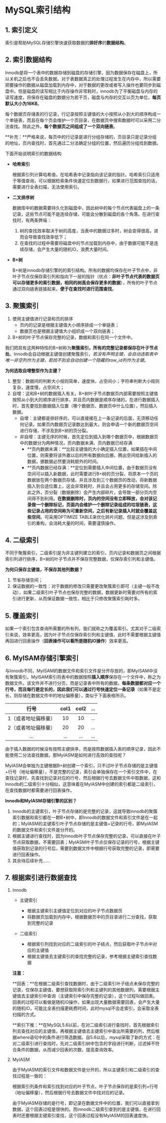 # MySQL索引结构

## 1.  索引定义

索引是帮助MySQL存储引擎快速获取数据的**排好序**的**数据结构**。

## 2. 索引数据结构

Innodb是将一个表中的数据存储到磁盘的存储引擎，因为数据保存在磁盘上，所以关机之后也不会丢失数据。对于表数据真正的处理过程发生在内存中，所以需要把要操作的数据从磁盘加载到内存中，对于数据的更改或者写入操作也要同步到磁盘中。但是磁盘的读写相比于内存操作非常耗时，innodb为了平衡磁盘与内存的读写速度，将保存在磁盘的数据分为若干页，磁盘与内存的交互以页为单位，**每页默认大小为16KB**。 

每个数据页存储表的行记录，行记录按照主键值的大小按照从小到大的顺序构成一个单链表，而且在每个页会维护一个页目录，在数据页中搜索数据时可以采用二分法查找。除此之外，**每个数据页之间组成了一个双向链表**。

**补充：**严格来说，每页中的行记录是进行分组存储的，页目录只是记录分组的地址，页内查找时，首先通过二分法确定分组的位置，然后遍历分组找到数据。

下面开始说明索引的数据结构

- **哈希索引**

  根据索引列计算哈希值，在哈希表中记录指向该记录的指针。哈希索引只适用于等值查询，可以根据检索条件快速定位到数据行，如果进行范围查找的话，需要进行全表扫描，无法使用索引。

- **二叉排序树**

  数据库中的数据需要持久化到磁盘中，因此树中的每个节点代表磁盘上的一条记录，这些节点可能不是连续存储，可能会分散到磁盘的各个角落。在进行查找时，有两条弊端：

  1. 树的查找效率取决于树的高度，当表中的数据过多时，树会变得很高，进而会导致查找效率低下；
  2. 在查找的过程中需要将磁盘中的节点加载到内存中，由于数据可能不是连续存储，会产生大量的随机IO，浪费大量时间。

- **B+树**

  B+树是innodb存储引擎的的索引结构。所有的数据均保存在叶子节点中，非叶子节点仅保存索引列和指向下一层的指针（优点：**非叶子节点代表的数据页可以存储更多的索引数据，相同的树高会保存更多的数据**），所有的叶子节点通过双向链表链接起来，**便于在查找时进行范围查找**。

## 3. 聚簇索引

1. 使用主键值进行记录和页的排序
   - 页内的记录是根据主键值大小顺序排成一个单链表；
   - 数据页也是根据主键值大小组织成一个双向链表；
2. B+树的叶子节点保存完整的记录，数据和索引在同一个文件中。

我们把具有这两种特性的B+树称为**聚簇索引，所有的完整记录都保存在叶子节点处**。Innodb会自动根据主键值创建聚簇索引，*若没有声明主键，会自动选取表中唯一非空列作为主键，若找不到会自动创建一个隐藏的row_id列作为主键*。

**为何选取自增整型作为主键？**

1. 整型：数据间的判断大小规则简单，速度快，占空间小；字符串判断大小规则复杂，速度慢，占空间大；
2. 自增：这和B+树的数据插入有关。B+树叶子节点数据页内部需要按照主键值按照从小到大的顺序进行排序，并且页内数据是顺序存储的，在进行数据插入时，首先要找到数据插入位置（哪个数据页、数据页中什么位置），然后插入数据。
   - 自增：主键都是排好序的，可以直接接在上一条记录的后面，无须移动任何记录。如果页内数据页记录数达到最大，则会申请一个新的数据页空间进行存储，不涉及到B+树的页分裂。
   - 非自增：主键无序的时候，首先定位到插入到哪个数据页中，根据数据页中的数据分为两种情况，页内数据未满、页内数据已经存满
     - **页内数据未满：**比较主键值的大小确定插入位置，如果插在中间位置，则需要将该外置以后的所有数据向后挪，腾出空间给新插入的数据，挪数据必然要消耗额外的时间。
     - **页内数据已经存满：**定位到需要插入中间位置，由于数据页没有空间可以插入新数据，此时需要进行B+树的页分裂，将原本一个页的数据放在两个数据页存储，并且涉及到三个数据页的改动，将新数据插入到合适位置上，这会非常耗时，并且会占用更多的存储空间。除此之外，页分裂（数据删除）会产生内部碎片，会导致一部分页内空间得不到利用。**在数据删除时，页内的空间没有立即释放，会对该记录做一个删除标记，页面内会维护一个删除记录组成的垃圾链表，这些记录占用的空间称为可重新空间，之后有新记录插入时就会覆盖这些空间**。可采用OPTIMIZE TABLE来优化碎片问题，但是这涉及到索引的重构，会消耗大量的时间，需要谨慎操作。

## 4. 二级索引

不同于聚簇索引，二级索引是为非主键列建立的索引，页内记录和数据页之间根据索引列进行排序，B+树的叶子节点并不保存完整数据，仅保存索引列和主键值。

**为何只保存主键值，不保存其他列数据？**

1. 节省存储空间；
2. 保证数据的一致性：对于数据的修改只需要更改聚簇索引即可（主键一般不改动），如果二级索引叶子节点也保存完整的数据，数据更新时需要对所有的索引进行更新，从而保证数据一致性，相比于只修改聚簇索引耗时多。

## 5. 覆盖索引

如果一个索引包含查询所需要的所有列，我们就称之为覆盖索引。尤其对于二级索引来说，效率更高，因为叶子节点仅保存索引列和主键值，此时不需要根据主键值再回进行回表操作（**回表操作可以看所是随机IO操作**）效率更高。

## 6. MyISAM存储引擎索引

与Innodb不同，MyISAM的数据文件和索引文件是分开存放的，即MyISAM中没有聚簇索引。MyISAM索引将表中的数据按照**插入顺序**保存在一个文件中，称之为数据文件。该文件并不进行分页，而是记录表中所有的数据，**每条数据都对应一个行号，而且每行是定长的，因此我们可以通过行号快速定位一条记录**（如果不是定长，则存储在数据文件中的地址偏移量），类似于下面表格所示。

|        行号         | col1 | col2 | ...  |
| :-----------------: | :--: | :--: | :--: |
| 1（或者地址偏移量） |  10  |  10  | ...  |
| 2（或者地址偏移量） |  20  |  20  | ...  |
|         ...         | ...  | ...  | ...  |

由于插入数据的时候没有按照主键排序，而是按照数据插入表的顺序记录，因此不能使用二分法查找数据，那MyIASM是如何进行高效的查找呢？

MyIASM会单独为主键根据B+树创建一个索引，只不过叶子节点存储的是主键值+行号（地址偏移量），不是完整的记录，索引会单独保存在一个索引文件中，在查找记录时，先查找到记录对应的行号，然后根据行号去数据文件中取数据，这和Innodb的二级索引十分相似，这意味着在MyIASM中创建的索引都是二级索引，在查找数据时都需要进行回表操作。

**Innodb和MyIASM存储引擎的区别？**

1. Innodb的主键索引，叶子节点存储的是完整的记录，这就导致innodb的聚簇索引数据和索引都在一颗B+树中，即Innodb的数据文件和索引文件是在一起的；MyIASM的主键索引叶子节点存储的是主键值+记录的行号，即MyIASM的数据文件和索引文件是分开的。
2. 根据主键进行查找时，因为Innodb叶子节点保存完整的记录，可以直接在叶子节点获取数据，不需要回表；MyIASM叶子节点仅保存记录的行号，根据主键值获取到记录的行号后，需要到数据文件中根据行号获取完整的记录，即需要进行回表操作。
3. 其余待后续补充......

## 7. 根据索引进行数据查找

1. Innodb

   - 主键索引
      -	根据主键索引主键值定位到对应的叶子节点数据页
      -	将数据页加载到内存中，根据数据页中的页目录进行二分查找，获取到完整的记录

   - 二级索引
     - 根据索引列找到对应的二级索引的叶子结点，然后获取叶子节点中对应的主键值
     - 根据主键值去主键索引的查找完整的记录，参考根据主键索引查找数据

   **注意：**

   **回表：**在根据二级索引查找数据时，由于二级索引叶子结点未保存完整的记录，仅保存主键值，要想获取除索引列和主键列的其他数据列，需要根据主键值去主键索引中查询（主键索引中保存完整的记录），这个过程叫做回表。回表的过程可以看做是随机IO操作，如果出现大量数据需要回表，会产生大量的随机IO，可能比全表扫描更耗费时间，此时mysql不会走索引，会采取全表扫描的方式。

   **索引下推：**在MySQL5.6以前，在对二级索引进行查找时，首先根据索引列去查找对应的主键值，再根据主键值去主键索引中查出所需要的列，然后根据where语句中的条件进行筛选数据。自5.6以后，mysql采取了新的方式：在对二级索引进行查找时，先对二级索引树中包含的字段进行判断，过滤掉不符合条件的数据，从而减少回表的次数，提高查询效率。

2. MyIASM

   由于MyIASM的索引文件和数据文件是分开的，所以主键索引和二级索引的查找过程是一致的：

   根据索引列条件和索引找到对应的叶子节点，叶子节点保存的是索引列+行号（地址偏移量），然后根据行号去数据文件中找对应的记录。

   由于MyIASM存储的是行号，即记录在数据文件中的位置，我们可以直接拿到数据，这个回表过程是很快的。而innodb二级索引查到的是主键值，在进行回表时还要根据主键索引查找，这个回表过程没有MyIASM的回表速度快。





